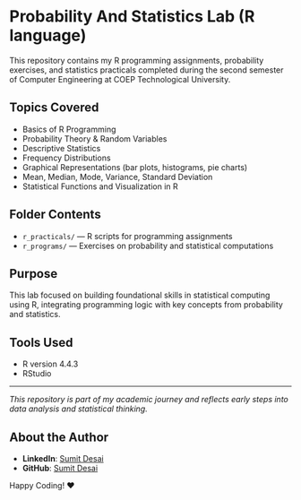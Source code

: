 # Probability And Statistics Lab (R language)

This repository contains my R programming assignments, probability exercises, and statistics practicals completed during the second semester of Computer Engineering at COEP Technological University.

## Topics Covered

- Basics of R Programming
- Probability Theory & Random Variables
- Descriptive Statistics
- Frequency Distributions
- Graphical Representations (bar plots, histograms, pie charts)
- Mean, Median, Mode, Variance, Standard Deviation
- Statistical Functions and Visualization in R

## Folder Contents

- `r_practicals/` — R scripts for programming assignments
- `r_programs/` — Exercises on probability and statistical computations

## Purpose

This lab focused on building foundational skills in statistical computing using R, integrating programming logic with key concepts from probability and statistics.

## Tools Used

- R version 4.4.3
- RStudio
---

_This repository is part of my academic journey and reflects early steps into data analysis and statistical thinking._

## About the Author
 - **LinkedIn**: [Sumit Desai](https://linkedin.com/in/sumit-v-d-3b6a9632a)
 - **GitHub**: [Sumit Desai](https://github.com/SumitDesai-21)
 
Happy Coding! :heart:

